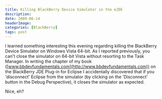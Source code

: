 ```yaml
---
title: Killing BlackBerry Device Simulator in the eJDE
description: 
date: 2009-06-14
headerImage: 
categories: [BlackBerry]
tags: post
---
```


I learned something interesting this evening regarding killing the BlackBerry Device Simulator on Windows Vista 64-bit. As I reported previously, you can't close the simulator on 64-bit Vista without resorting to the Task Manager. In writing the chapter of my book ([www.bbdevfundamentals.com](http://www.bbdevfundamentals.com)) on the BlackBerry JDE Plug-in for Eclipse I accidentally discovered that if you 'disconnect' Eclipse from the simulator (by clicking on the 'Disconnect' button in the Debug Perspective), it closes the simulator as expected.  

Nice, eh?